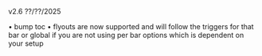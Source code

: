 v2.6 ??/??/2025

• bump toc
• flyouts are now supported and will follow the triggers for that bar or global if you are not using per bar options which is dependent on your setup
